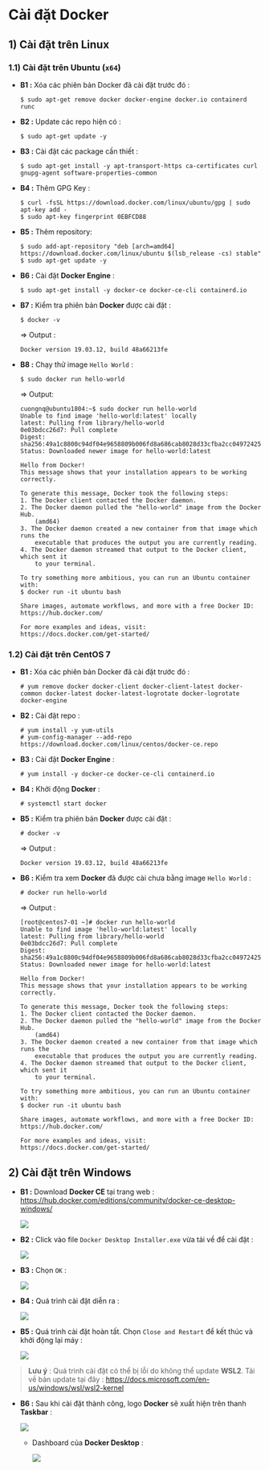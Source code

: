 # Cài đặt Docker
## **1) Cài đặt trên Linux**
### **1.1) Cài đặt trên Ubuntu (`x64`)**
- **B1 :** Xóa các phiên bản Docker đã cài đặt trước đó :
    ```
    $ sudo apt-get remove docker docker-engine docker.io containerd runc
    ```
- **B2 :** Update các repo hiện có :
    ```
    $ sudo apt-get update -y
    ```
- **B3 :** Cài đặt các package cần thiết :
    ```
    $ sudo apt-get install -y apt-transport-https ca-certificates curl gnupg-agent software-properties-common
    ```
- **B4 :** Thêm GPG Key :
    ```
    $ curl -fsSL https://download.docker.com/linux/ubuntu/gpg | sudo apt-key add -
    $ sudo apt-key fingerprint 0EBFCD88
    ```
- **B5 :** Thêm repository:
    ```
    $ sudo add-apt-repository "deb [arch=amd64] https://download.docker.com/linux/ubuntu $(lsb_release -cs) stable"
    $ sudo apt-get update -y
    ```
- **B6 :** Cài đặt **Docker Engine** :
    ```
    $ sudo apt-get install -y docker-ce docker-ce-cli containerd.io
    ```
- **B7 :** Kiểm tra phiên bản **Docker** được cài đặt :
    ```
    $ docker -v
    ```
    => Output :
    ```
    Docker version 19.03.12, build 48a66213fe
    ```
- **B8 :** Chạy thử image `Hello World` :
    ```
    $ sudo docker run hello-world
    ```
    => Output:
    ```
    cuongnq@ubuntu1804:~$ sudo docker run hello-world
    Unable to find image 'hello-world:latest' locally
    latest: Pulling from library/hello-world
    0e03bdcc26d7: Pull complete
    Digest: sha256:49a1c8800c94df04e9658809b006fd8a686cab8028d33cfba2cc049724254202
    Status: Downloaded newer image for hello-world:latest

    Hello from Docker!
    This message shows that your installation appears to be working correctly.

    To generate this message, Docker took the following steps:
    1. The Docker client contacted the Docker daemon.
    2. The Docker daemon pulled the "hello-world" image from the Docker Hub.
        (amd64)
    3. The Docker daemon created a new container from that image which runs the
        executable that produces the output you are currently reading.
    4. The Docker daemon streamed that output to the Docker client, which sent it
        to your terminal.

    To try something more ambitious, you can run an Ubuntu container with:
    $ docker run -it ubuntu bash

    Share images, automate workflows, and more with a free Docker ID:
    https://hub.docker.com/

    For more examples and ideas, visit:
    https://docs.docker.com/get-started/
    ```
### **1.2) Cài đặt trên CentOS 7**
- **B1 :** Xóa các phiên bản Docker đã cài đặt trước đó :
    ```
    # yum remove docker docker-client docker-client-latest docker-common docker-latest docker-latest-logrotate docker-logrotate docker-engine
    ```
- **B2 :** Cài đặt repo :
    ```
    # yum install -y yum-utils
    # yum-config-manager --add-repo https://download.docker.com/linux/centos/docker-ce.repo
    ```
- **B3 :** Cài đặt **Docker Engine** :
    ```
    # yum install -y docker-ce docker-ce-cli containerd.io
    ```
- **B4 :** Khởi động **Docker** :
    ```
    # systemctl start docker
    ```
- **B5 :** Kiểm tra phiên bản **Docker** được cài đặt :
    ```
    # docker -v
    ```
    => Output :
    ```
    Docker version 19.03.12, build 48a66213fe
    ```
- **B6 :** Kiểm tra xem **Docker** đã được cài chưa bằng image `Hello World` :
    ```
    # docker run hello-world
    ```
    => Output :
    ```
    [root@centos7-01 ~]# docker run hello-world
    Unable to find image 'hello-world:latest' locally
    latest: Pulling from library/hello-world
    0e03bdcc26d7: Pull complete
    Digest: sha256:49a1c8800c94df04e9658809b006fd8a686cab8028d33cfba2cc049724254202
    Status: Downloaded newer image for hello-world:latest

    Hello from Docker!
    This message shows that your installation appears to be working correctly.

    To generate this message, Docker took the following steps:
    1. The Docker client contacted the Docker daemon.
    2. The Docker daemon pulled the "hello-world" image from the Docker Hub.
        (amd64)
    3. The Docker daemon created a new container from that image which runs the
        executable that produces the output you are currently reading.
    4. The Docker daemon streamed that output to the Docker client, which sent it
        to your terminal.

    To try something more ambitious, you can run an Ubuntu container with:
    $ docker run -it ubuntu bash

    Share images, automate workflows, and more with a free Docker ID:
    https://hub.docker.com/

    For more examples and ideas, visit:
    https://docs.docker.com/get-started/
    ```
## **2) Cài đặt trên Windows**
- **B1 :** Download **Docker CE** tại trang web : https://hub.docker.com/editions/community/docker-ce-desktop-windows/

    <img src=https://i.imgur.com/nIUTEAL.png>

- **B2 :** Click vào file `Docker Desktop Installer.exe` vừa tải về để cài đặt :
    
    <img src=https://i.imgur.com/MWKqB5W.png>

- **B3 :** Chọn `OK` :

    <img src=https://i.imgur.com/IDZOJco.png>

- **B4 :** Quá trình cài đặt diễn ra :

    <img src=https://i.imgur.com/ccO0iFX.png>

- **B5 :** Quá trình cài đặt hoàn tất. Chọn `Close and Restart` để kết thúc và khởi động lại máy :

    <img src=https://i.imgur.com/ROgLe4W.png>

> **Lưu ý** : Quá trình cài đặt có thể bị lỗi do không thể update **WSL2**. Tải về bản update tại đây : https://docs.microsoft.com/en-us/windows/wsl/wsl2-kernel

- **B6 :** Sau khi cài đặt thành công, logo **Docker** sẽ xuất hiện trên thanh **Taskbar** :

    <img src=https://i.imgur.com/bGvze8C.png>

    - Dashboard của **Docker Desktop** :

        <img src=https://i.imgur.com/eTIZalD.png>